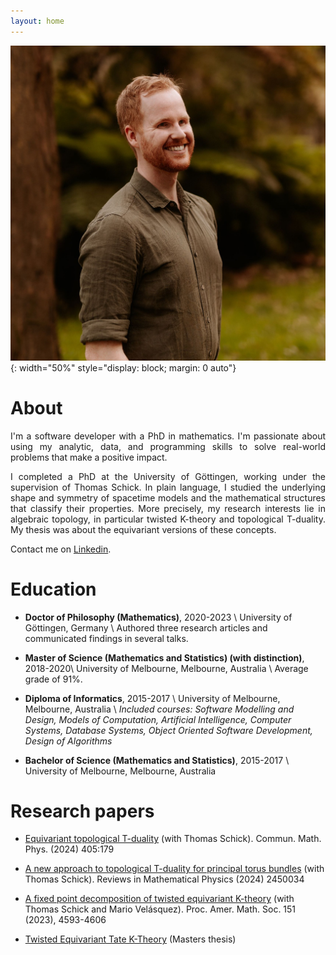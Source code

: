 ```yaml
---
layout: home
---
```


![profile](docs/assets/profile-cropped.JPG){: width="50%" style="display: block; margin: 0 auto"}



# About

<p align="justify">
I'm a software developer with a PhD in mathematics.
I'm passionate about using my analytic, data, and programming skills to solve real-world problems that make a positive impact.
</p>

<p align="justify">
I completed a PhD at the University of Göttingen, working under the supervision of Thomas Schick. 
In plain language, I studied the underlying shape and symmetry of spacetime models and the mathematical structures that classify their properties.
More precisely, my research interests lie in algebraic topology, in particular twisted K-theory and topological T-duality.
My thesis was about the equivariant versions of these concepts.
</p>

Contact me on [Linkedin](https://www.linkedin.com/in/tomdove).


# Education

- **Doctor of Philosophy (Mathematics)**, 2020-2023 \\
University of Göttingen, Germany \\
Authored three research articles and communicated findings in several talks.

- **Master of Science (Mathematics and Statistics) (with distinction)**, 2018-2020\\
University of Melbourne, Melbourne, Australia \\
Average grade of 91%.

- **Diploma of Informatics**, 2015-2017 \\
University of Melbourne, Melbourne, Australia \\
*Included courses: Software Modelling and Design, Models of Computation, Artificial Intelligence, Computer Systems, Database Systems, Object Oriented Software Development, Design of Algorithms*

- **Bachelor of Science (Mathematics and Statistics)**, 2015-2017 \\
University of Melbourne, Melbourne, Australia


# Research papers

- [Equivariant topological T-duality](https://arxiv.org/abs/2310.06064) (with Thomas Schick). Commun. Math. Phys. (2024) 405:179

- [A new approach to topological T-duality for principal torus bundles](https://arxiv.org/abs/2104.05984) (with Thomas Schick). Reviews in Mathematical Physics (2024) 2450034


- [A fixed point decomposition of twisted equivariant K-theory](https://arxiv.org/abs/2202.05788) (with Thomas Schick and Mario Velásquez). Proc. Amer. Math. Soc. 151 (2023), 4593-4606

- [Twisted Equivariant Tate K-Theory](https://arxiv.org/abs/1912.02374) (Masters thesis)



